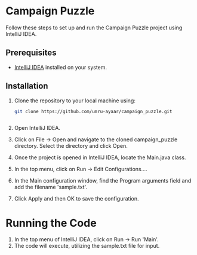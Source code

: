 # Campaign Puzzle

Follow these steps to set up and run the Campaign Puzzle project using IntelliJ IDEA.

## Prerequisites

- [IntelliJ IDEA](https://www.jetbrains.com/idea/) installed on your system.

## Installation

1. Clone the repository to your local machine using:

   ```bash
   git clone https://github.com/umru-ayaar/campaign_puzzle.git



2. Open IntelliJ IDEA.

3. Click on File -> Open and navigate to the cloned campaign_puzzle directory. Select the directory and click Open.

4. Once the project is opened in IntelliJ IDEA, locate the Main.java class.

5. In the top menu, click on Run -> Edit Configurations....

6. In the Main configuration window, find the Program arguments field and add the filename 'sample.txt'.

7. Click Apply and then OK to save the configuration.

# Running the Code
1. In the top menu of IntelliJ IDEA, click on Run -> Run 'Main'.
2. The code will execute, utilizing the sample.txt file for input.

